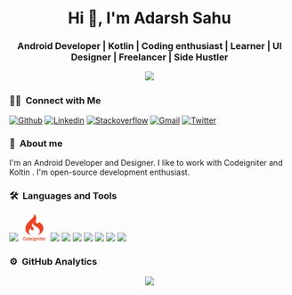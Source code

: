 <h1 align="center">Hi 👋, I'm Adarsh Sahu</h1>
<h3 align="center">Android Developer | Kotlin | Coding enthusiast | Learner | UI Designer | Freelancer | Side Hustler</h3>
	
<p align="center">
  <img src="https://komarev.com/ghpvc/?username=sahuadarsh0&color=blueviolet&style=flat">
</p>



### 🤝🏻 &nbsp;Connect with Me
[![Github](https://img.shields.io/github/followers/sahuadarsh0?label=Follow&style=social)](https://github.com/sahuadarsh0)
[![Linkedin](https://img.shields.io/badge/-Adarsh%20Sahu-blue?style=flat-square&logo=linkedin&logoColor=white&link=https://www.linkedin.com/in/sahuadarsh0/)](https://www.linkedin.com/in/sahuadarsh0/)
[![Stackoverflow](https://img.shields.io/stackexchange/stackoverflow/r/11467234?logo=stackoverflow&style=flat-square&logoColor=white&link=https://stackoverflow.com/story/sahuadarsh0/)](https://stackoverflow.com/story/sahuadarsh0/)
[![Gmail](https://img.shields.io/badge/-sahuadarsh0@gmail.com-gray?style=flat-square&logo=gmail&logoColor=red&link=)](mailto:sahuadarsh0@gmail.com)
[![Twitter](https://img.shields.io/badge/-@sahuadarsh0?style=flat&logo=Twitter&logoColor=white&link=https://twitter.com/sahuadarsh0/)](https://twitter.com/sahuadarsh0)



### 👋 &nbsp;About me 
I'm an Android Developer and Designer. I like to work with Codeigniter and Koltin .
I'm open-source development enthusiast.


### 🛠 &nbsp;Languages and Tools
<code><img height="50" src="https://www.vectorlogo.zone/logos/android/android-ar21.svg"></code>
<code><img height="50" src="https://raw.githubusercontent.com/devicons/devicon/master/icons/codeigniter/codeigniter-plain-wordmark.svg"></code>
<code><img height="50" src="https://www.vectorlogo.zone/logos/java/java-ar21.svg"></code>
<code><img height="50" src="https://www.vectorlogo.zone/logos/kotlinlang/kotlinlang-ar21.svg"></code>
<code><img height="50" src="https://www.vectorlogo.zone/logos/php/php-horizontal.svg"></code>
<code><img height="50" src="https://simpleicons.org/icons/adobexd.svg"></code>
<code><img height="50" src="https://simpleicons.org/icons/figma.svg"></code>
<code><img height="50" src="https://www.vectorlogo.zone/logos/mysql/mysql-horizontal.svg"></code>
<code><img height="50" src="https://www.vectorlogo.zone/logos/github/github-ar21.svg"></code>


### ⚙️ &nbsp;GitHub Analytics
<p align="center">
<a href="https://github.com/sahuadarsh0">
  <img height="180em" src="https://github-readme-stats.vercel.app/api?username=sahuadarsh0&show_icons=true&theme=dark&include_all_commits=true&count_private=true"/>
</a>
</p>
